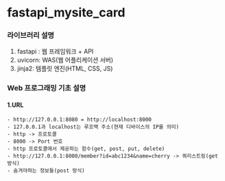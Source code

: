 # fastapi_mysite_card

### 라이브러리 설명

1. fastapi : 웹 프레임워크 + API
2. uvicorn: WAS(웹 어플리케이션 서버)
3. jinja2: 템플릿 엔진(HTML, CSS, JS)

### Web 프로그래밍 기초 설명

#### 1.URL

    - http://127.0.0.1:8080 = http://localhost:8000
    - 127.0.0.1과 localhost는 루프백 주소(현재 디바이스의 IP를 의미)
    - http -> 프로토콜
    - 8000 -> Port 번호
    - http 프로토콜에서 제공하는 함수(get, post, put, delete)
    - http://127.0.0.1:8000/member?id=abc1234&name=cherry -> 쿼리스트링(get 방식)
    - 숨겨야하는 정보들(post 방식)
